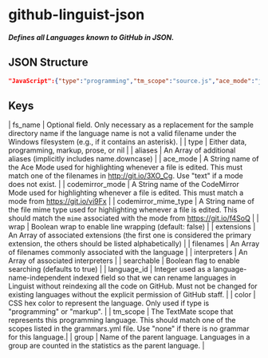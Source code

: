 # github-linguist-json

##### Defines all Languages known to GitHub in JSON.

## JSON Structure

```JSON
"JavaScript":{"type":"programming","tm_scope":"source.js","ace_mode":"javascript","codemirror_mode":"javascript","codemirror_mime_type":"text/javascript","color":"#f1e05a","aliases":["js","node"],"extensions":[".js","._js",".bones",".cjs",".es",".es6",".frag",".gs",".jake",".jsb",".jscad",".jsfl",".jsm",".jss",".mjs",".njs",".pac",".sjs",".ssjs",".xsjs",".xsjslib"],"filenames":["Jakefile"],"interpreters":["chakra","d8","gjs","js","node","nodejs","qjs","rhino","v8","v8-shell"],"language_id":183}
```

## Keys

| fs_name | Optional field. Only necessary as a replacement for the sample directory name if the language name is not a valid filename under the Windows filesystem (e.g., if it contains an asterisk). |
| type | Either data, programming, markup, prose, or nil |
| aliases | An Array of additional aliases (implicitly includes name.downcase) |
| ace_mode | A String name of the Ace Mode used for highlighting whenever a file is edited. This must match one of the filenames in http://git.io/3XO_Cg. Use "text" if a mode does not exist. |
| codemirror_mode | A String name of the CodeMirror Mode used for highlighting whenever a file is edited. This must match a mode from https://git.io/vi9Fx |
| codemirror_mime_type | A String name of the file mime type used for highlighting whenever a file is edited. This should match the `mime` associated with the mode from https://git.io/f4SoQ |
| wrap | Boolean wrap to enable line wrapping (default: false) |
| extensions | An Array of associated extensions (the first one is considered the primary extension, the others should be listed alphabetically) |
| filenames | An Array of filenames commonly associated with the language |
| interpreters | An Array of associated interpreters |
| searchable | Boolean flag to enable searching (defaults to true) |
| language_id | Integer used as a language-name-independent indexed field so that we can rename languages in Linguist without reindexing all the code on GitHub. Must not be changed for existing languages without the explicit permission of GitHub staff. |
| color | CSS hex color to represent the language. Only used if type is "programming" or "markup". |
| tm_scope | The TextMate scope that represents this programming language. This should match one of the scopes listed in the grammars.yml file. Use "none" if there is no grammar for this language.|
| group | Name of the parent language. Languages in a group are counted in the statistics as the parent language. |
